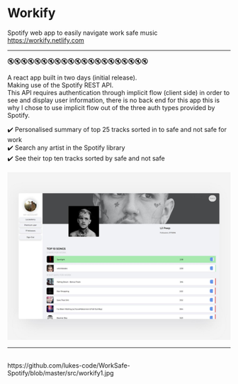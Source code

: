 # Workify
Spotify web app to easily navigate work safe music<br />
https://workify.netlify.com<br />

____________________________________________________
🔇🔇🔇🔇🔇🔇🔇🔇🔇🔇🔇🔇🔇🔇🔇🔇🔇🔇🔇🔇🔇

A react app built in two days (initial release).<br />
Making use of the Spotify REST API.<br />
This API requires authentication through implicit flow (client side) in order to see and display user information, there is no back end for this app this is why I chose to use implicit flow out of the three auth types provided by Spotify.<br />

✔️ Personalised summary of top 25 tracks sorted in to safe and not safe for work<br />
✔️ Search any artist in the Spotify library<br />
✔️ See their top ten tracks sorted by safe and not safe<br />
<br />
![alt text](https://github.com/lukes-code/WorkSafe-Spotify/blob/master/src/workify-mockup.jpg)
<br/>
____________________________________________________
</br>
https://github.com/lukes-code/WorkSafe-Spotify/blob/master/src/workify1.jpg
